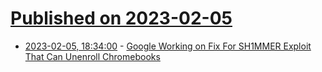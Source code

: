 # [Published on 2023-02-05](index.md)

* [2023-02-05, 18:34:00](https://tech.slashdot.org/story/23/02/05/0158254/google-working-on-fix-for-sh1mmer-exploit-that-can-unenroll-chromebooks?utm_source=rss1.0mainlinkanon&utm_medium=feed) - [Google Working on Fix For SH1MMER Exploit That Can Unenroll Chromebooks](https://tech.slashdot.org/story/23/02/05/0158254/google-working-on-fix-for-sh1mmer-exploit-that-can-unenroll-chromebooks?utm_source=rss1.0mainlinkanon&utm_medium=feed)
